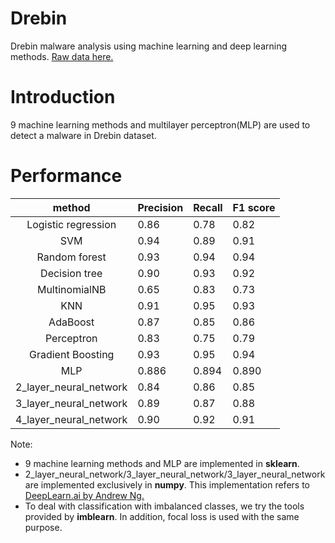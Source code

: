 # Drebin
Drebin malware analysis using machine learning and deep learning methods. [Raw data here.](https://www.sec.tu-bs.de/~danarp/drebin/)

# Introduction
9 machine learning methods and multilayer perceptron(MLP) are used to detect a malware in Drebin dataset.

# Performance
|         method         | Precision | Recall | F1 score |
| :--------------------: | --------- | ------ | -------- |
| Logistic   regression  | 0.86      | 0.78   | 0.82     |
|          SVM           | 0.94      | 0.89   | 0.91     |
|     Random forest      | 0.93      | 0.94   | 0.94     |
|     Decision tree      | 0.90      | 0.93   | 0.92     |
|     MultinomialNB      | 0.65      | 0.83   | 0.73     |
|          KNN           | 0.91      | 0.95   | 0.93     |
|        AdaBoost        | 0.87      | 0.85   | 0.86     |
|       Perceptron       | 0.83      | 0.75   | 0.79     |
|  Gradient   Boosting   | 0.93      | 0.95   | 0.94     |
|          MLP           | 0.886     | 0.894  | 0.890    |
| 2_layer_neural_network | 0.84      | 0.86   | 0.85     |
| 3_layer_neural_network | 0.89      | 0.87   | 0.88     |
| 4_layer_neural_network | 0.90      | 0.92   | 0.91     |

Note:
* 9 machine learning methods and MLP are implemented in **sklearn**.
* 2_layer_neural_network/3_layer_neural_network/3_layer_neural_network are implemented exclusively in **numpy**. This implementation refers to [DeepLearn.ai by Andrew Ng.](https://github.com/enggen/Deep-Learning-Coursera)
* To deal with classification with imbalanced classes, we try the tools provided by **imblearn**. In addition, focal loss is used with the same purpose.